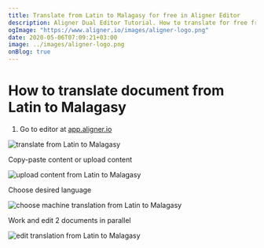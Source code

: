 ```yaml
---
title: Translate from Latin to Malagasy for free in Aligner Editor
description: Aligner Dual Editor Tutorial. How to translate for free from Latin to Malagasy. Aligner is multilingual document management platform. 
ogImage: "https://www.aligner.io/images/aligner-logo.png"
date: 2020-05-06T07:09:21+03:00
image: ../images/aligner-logo.png
onBlog: true
---
```


# How to translate document from Latin to Malagasy

1. Go to editor at [app.aligner.io](https://app.aligner.io "Aligner App web page")

![translate from Latin to Malagasy](../aligner-blank-editor.png "translate from Latin to Malagasy")

Copy-paste content or upload content

![upload content from Latin to Malagasy](../aligner-uploaded-document.png "upload content from Latin to Malagasy")

Choose desired language

![choose machine translation from Latin to Malagasy](../aligner-language-dropdown.png "choose machine translation from Latin to Malagasy")

Work and edit 2 documents in parallel

![edit translation from Latin to Malagasy](../aligner-double-sitded-editor.png "edit translation from Latin to Malagasy")

